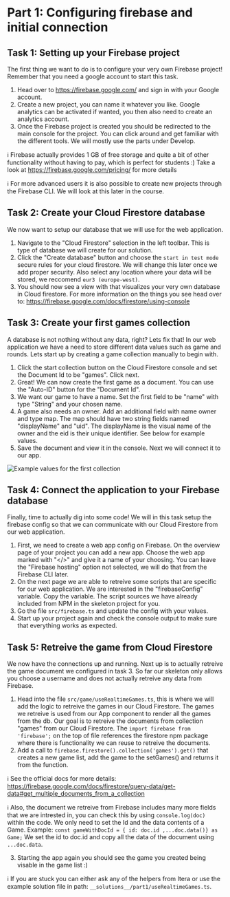 # Part 1: Configuring firebase and initial connection

## Task 1: Setting up your Firebase project
The first thing we want to do is to configure your very own Firebase project! Remember that you need a google account to start this task. 

1. Head over to https://firebase.google.com/ and sign in with your Google account.
2. Create a new project, you can name it whatever you like. Google analytics can be activated if wanted, you then also need to create an analytics account. 
3. Once the Firebase project is created you should be redirected to the main console for the project. You can click around and get familiar with the different tools. We will mostly use the parts under Develop. 

ℹ️  Firebase actually provides 1 GB of free storage and quite a bit of other functionality without having to pay, which is perfect for students :) Take a look at https://firebase.google.com/pricing/ for more details

ℹ️  For more advanced users it is also possible to create new projects through the Firebase CLI. We will look at this later in the course. 

## Task 2: Create your Cloud Firestore database
We now want to setup our database that we will use for the web application.

1. Navigate to the "Cloud Firestore" selection in the left toolbar. This is type of database we will create for our solution.
2. Click the "Create database" button and choose the `start in test mode` secure rules for your cloud firestore. We will change this later once we add proper security. Also select any location where your data will be stored, we reccomend `eur3 (europe-west)`. 
3. You should now see a view with that visualizes your very own database in Cloud firestore. For more information on the things you see head over to: https://firebase.google.com/docs/firestore/using-console 

## Task 3: Create your first games collection
A database is not nothing without any data, right? Lets fix that! In our web application we have a need to store different data values such as game and rounds. Lets start up by creating a game collection manually to begin with. 

1. Click the start collection button on the Cloud Firestore console and set the Document Id to be "games". Click next. 
2. Great! We can now create the first game as a document. You can use the "Auto-ID" button for the "Document Id". 
3. We want our game to have a name. Set the first field to be "name" with type "String" and your chosen name. 
4. A game also needs an owner. Add an additional field with name owner and type map. The map should have two string fields named "displayName" and "uid". The displayName is the visual name of the owner and the eid is their unique identifier. See below for example values.
5. Save the document and view it in the console. Next we will connect it to our app. 

![Example values for the first collection](https://i.ibb.co/BPDwKr4/Screenshot-2020-10-08-at-21-00-39.png)

## Task 4: Connect the application to your Firebase database
Finally, time to actually dig into some code! We will in this task setup the firebase config so that we can communicate with our Cloud Firestore from our web application.

1. First, we need to create a web app config on Firebase. On the overview page of your project you can add a new app. Choose the web app marked with "</>" and give it a name of your choosing. You can leave the "Firebase hosting" option not selected, we will do that from the Firebase CLI later. 
2. On the next page we are able to retreive some scripts that are specific for our web application. We are interested in the "firebaseConfig" variable. Copy the variable. The script sources we have already included from NPM in the skeleton project for you. 
3. Go the file `src/firebase.ts` and update the config with your values. 
4. Start up your project again and check the console output to make sure that everything works as expected.


## Task 5: Retreive the game from Cloud Firestore
We now have the connections up and running. Next up is to actually retreive the game document we configured in task 3. So far our skeleton only allows you choose a username and does not actually retreive any data from Firebase.

1. Head into the file `src/game/useRealtimeGames.ts`, this is where we will add the logic to retreive the games in our Cloud Firestore. The games we retreive is used from our App component to render all the games from the db. 
Our goal is to retreive the documents from collection "games" from our Cloud Firestore. The `import firebase from 'firebase';` on the top of file references the firestore npm package where there is functionality we can reuse to retreive the documents. 
2. Add a call to `firebase.firestore().collection('games').get()` that creates a new game list, add the game to the setGames() and returns it from the function. 

ℹ️  See the official docs for more details: https://firebase.google.com/docs/firestore/query-data/get-data#get_multiple_documents_from_a_collection 

ℹ️  Also, the document we retreive from Firebase includes many more fields that we are intrested in, you can check this by using `console.log(doc)` within the code. We only need to set the Id and the data contents of a Game. Example: `const gameWithDocId = { id: doc.id ,...doc.data()} as Game;` We set the id to doc.id and copy all the data of the document using `...doc.data`.

3. Starting the app again you should see the game you created being visable in the game list :) 

ℹ️  If you are stuck you can either ask any of the helpers from Itera or use the example solution file in path: `__solutions__/part1/useRealtimeGames.ts`.
